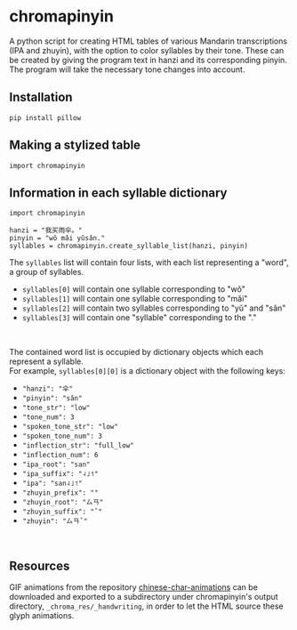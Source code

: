 # chromapinyin
A python script for creating HTML tables of various Mandarin transcriptions (IPA and zhuyin), with the option to color syllables by their tone.
These can be created by giving the program text in hanzi and its corresponding pinyin.
The program will take the necessary tone changes into account.

## Installation
```
pip install pillow
```

## Making a stylized table
```
import chromapinyin
```

## Information in each syllable dictionary
```
import chromapinyin

hanzi = "我买雨伞。"
pinyin = "wǒ mǎi yǔsǎn."
syllables = chromapinyin.create_syllable_list(hanzi, pinyin)
```
The ```syllables``` list will contain four lists, with each list representing a "word", a group of syllables.
- ```syllables[0]``` will contain one syllable corresponding to "wǒ" 
- ```syllables[1]``` will contain one syllable corresponding to "mǎi"
- ```syllables[2]``` will contain two syllables corresponding to "yǔ" and "sǎn"
- ```syllables[3]``` will contain one "syllable" corresponding to the "."
<br>

The contained word list is occupied by dictionary objects which each represent a syllable.
<br>
For example, ```syllables[0][0]``` is a dictionary object with the following keys:
- ```"hanzi": "伞"```
- ```"pinyin": "sǎn"```
- ```"tone_str": "low"```
- ```"tone_num": 3```
- ```"spoken_tone_str": "low"```
- ```"spoken_tone_num": 3```
- ```"inflection_str": "full_low"```
- ```"inflection_num": 6```
- ```"ipa_root": "san"```
- ```"ipa_suffix": "˨˩˦"```
- ```"ipa": "san˨˩˦"```
- ```"zhuyin_prefix": ""```
- ```"zhuyin_root": "ㄙㄢ"```
- ```"zhuyin_suffix": "ˇ"```
- ```"zhuyin": "ㄙㄢˇ"```
<br>

## Resources
GIF animations from the repository [chinese-char-animations](https://github.com/nmarley/chinese-char-animations) can be downloaded and exported to a subdirectory under chromapinyin's output directory, ```_chroma_res/_handwriting```, in order to let the HTML source these glyph animations.
